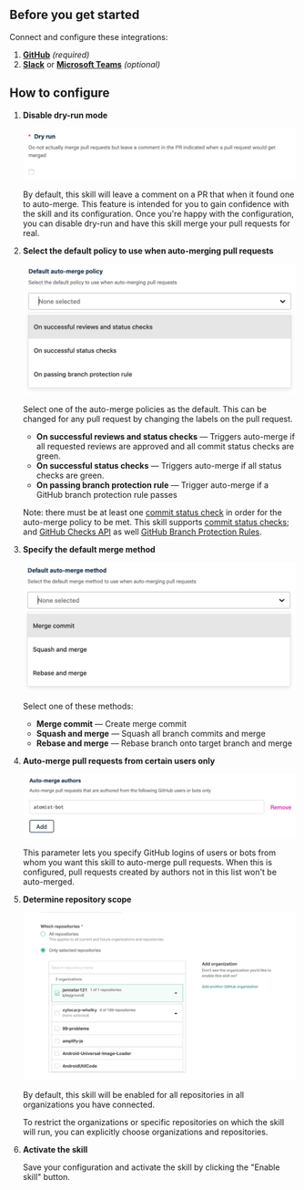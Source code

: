 ## Before you get started

Connect and configure these integrations:

1.  [**GitHub**](https://go.atomist.com/catalog/integration/github "GitHub Integration")
    _(required)_
2.  [**Slack**](https://go.atomist.com/catalog/integration/slack "Slack Integration")
    or
    [**Microsoft Teams**](https://go.atomist.com/catalog/integration/microsoft-teams "Microsoft Teams Integration")
    _(optional)_

## How to configure

1.  **Disable dry-run mode**

    ![Dry run](docs/images/dry-run.png)

    By default, this skill will leave a comment on a PR that when it found one
    to auto-merge. This feature is intended for you to gain confidence with the
    skill and its configuration. Once you're happy with the configuration, you
    can disable dry-run and have this skill merge your pull requests for real.

2.  **Select the default policy to use when auto-merging pull requests**

    ![Auto-merge policy](docs/images/merge-policy.png)

    Select one of the auto-merge policies as the default. This can be changed
    for any pull request by changing the labels on the pull request.

    -   **On successful reviews and status checks** — Triggers auto-merge if all
        requested reviews are approved and all commit status checks are green.
    -   **On successful status checks** — Triggers auto-merge if all status
        checks are green.
    -   **On passing branch protection rule** — Trigger auto-merge if a GitHub
        branch protection rule passes

    Note: there must be at least one
    [commit status check](https://developer.github.com/v3/repos/statuses/) in
    order for the auto-merge policy to be met. This skill supports
    [commit status checks](https://developer.github.com/v3/repos/statuses/); and
    [GitHub Checks API](https://developer.github.com/v3/checks/) as well
    [GitHub Branch Protection Rules](https://docs.github.com/en/github/administering-a-repository/configuring-protected-branches).

3.  **Specify the default merge method**

    ![Auto-merge method](docs/images/merge-method.png)

    Select one of these methods:

    -   **Merge commit** — Create merge commit
    -   **Squash and merge** — Squash all branch commits and merge
    -   **Rebase and merge** — Rebase branch onto target branch and merge

4.  **Auto-merge pull requests from certain users only**

    ![Auto-merge authors](docs/images/merge-author.png)

    This parameter lets you specify GitHub logins of users or bots from whom you
    want this skill to auto-merge pull requests. When this is configured, pull
    requests created by authors not in this list won't be auto-merged.

5.  **Determine repository scope**

    ![Repository filter](docs/images/repo-filter.png)

    By default, this skill will be enabled for all repositories in all
    organizations you have connected.

    To restrict the organizations or specific repositories on which the skill
    will run, you can explicitly choose organizations and repositories.

6.  **Activate the skill**

    Save your configuration and activate the skill by clicking the "Enable
    skill" button.
